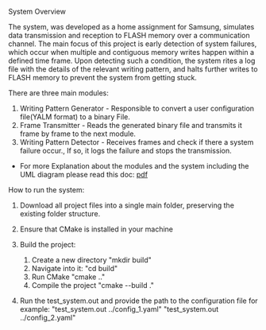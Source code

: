 
System Overview

The system, was developed as a home assignment for Samsung, simulates data transmission and reception to FLASH memory over a
communication channel. The main focus of this project is early detection of system
failures, which occur when multiple and contiguous memory writes happen within a defined
time frame. Upon detecting such a condition, the system rites a log file with the details of
the relevant writing pattern, and halts further writes to FLASH memory to prevent the
system from getting stuck.

There are three main modules:
1. Writing Pattern Generator  - Responsible to convert a user configuration file(YALM format) to a binary File.
2. Frame Transmitter - Reads the generated binary file and transmits it frame by frame to the next module.
3. Writing Pattern Detector - Receives frames and check if there a system failure occur., If so, it logs the failure and stops the transmission.

* For more Explanation about the modules and the system including the UML diagram please read this doc: [pdf](samsung_hw_shani_nativ.pdf)

How to run the system:
1. Download all project files into a single main folder, preserving the existing folder structure.
2. Ensure that CMake is installed in your machine
3. Build the project:
   
   1.  Create a new directory
             "mkdir build"
   2. Navigate into it:
             "cd build"
   3. Run CMake
             "cmake .."
   4. Compile the project
             "cmake --build ."
5. Run the test_system.out and provide the path to the configuration file
   for example:
   "test_system.out ../config_1.yaml"
   "test_system.out ../config_2.yaml"
   

